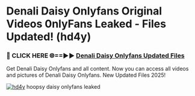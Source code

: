 # Denali Daisy Onlyfans Original Videos 0nlyFans Leaked - Files Updated! (hd4y)

<h3>🔴 CLICK HERE 🌐==►► <a href="https://tinyurl.com/3hn5wdd3" rel="nofollow">Denali Daisy Onlyfans Updated Files</a></h3>

Get Denali Daisy Onlyfans and all content. Now you can access all videos and pictures of Denali Daisy Onlyfans. New Updated Files 2025!

[![hd4y](https://i.imgur.com/4HnBqBT.gif)](https://tinyurl.com/3hn5wdd3)
hoopsy daisy onlyfans leaked
